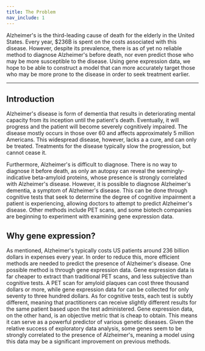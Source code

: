 ```yaml
---
title: The Problem
nav_include: 1
---
```


Alzheimer's is the third-leading cause of death for the elderly in the United States. Every year, \$236B is spent on the costs associated with this disease. However, despite its prevalence, there is as of yet no reliable method to diagnose Alzheimer's before death, nor even predict those who may be more susceptible to the disease. Using gene expression data, we hope to be able to construct a model that can more accurately target those who may be more prone to the disease in order to seek treatment earlier.

----------


Introduction
-------------

Alzheimer's disease is form of dementia that results in deteriorating mental capacity from its inception until the patient's death. Eventually, it will progress and the patient will become severely cognitively impaired. The disease mostly occurs in those over 60 and affects approximately 5 million Americans. This widespread disease, however, lacks a a cure, and can only be treated. Treatments for the disease typically slow the progression, but cannot cease it. 

Furthermore, Alzheimer's is difficult to diagnose. There is no way to diagnose it before death, as only an autopsy can reveal the seemingly-indicative beta-amyloid proteins, whose presence is strongly correlated with Alzheimer's disease. However, it is possible to diagnose Alzheimer's dementia, a symptom of Alzheimer's disease. This can be done through cognitive tests that seek to determine the degree of cognitive impairment a patient is experiencing, allowing doctors to attempt to predict Alzheimer's disease. Other methods include PET scans, and some biotech companies are beginning to experiment with examining gene expression data.


Why gene expression?
-------------

As mentioned, Alzheimer's typically costs US patients around 236 billion dollars in expenses every year. In order to reduce this, more efficient methods are needed to predict the presence of Alzheimer's disease. One possible method is through gene expression data. Gene expression data is far cheaper to extract than traditional PET scans, and less subjective than cognitive tests. A PET scan for amyloid plaques can cost three thousand dollars or more, while gene expression data for can be collected for only seventy to three hundred dollars. As for cognitive tests, each test is subtly different, meaning that practitioners can receive slightly different results for the same patient based upon the test administered. Gene expression data, on the other hand, is an objective metric that is cheap to obtain. This means it can serve as a powerful predictor of various genetic diseases. Given the relative success of exploratory data analysis, some genes seem to be strongly correlated to the presence of Alzheimer's, meaning a model using this data may be a significant improvement on previous methods.
